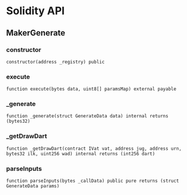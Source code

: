 # Solidity API

## MakerGenerate

### constructor

```solidity
constructor(address _registry) public
```

### execute

```solidity
function execute(bytes data, uint8[] paramsMap) external payable
```

### _generate

```solidity
function _generate(struct GenerateData data) internal returns (bytes32)
```

### _getDrawDart

```solidity
function _getDrawDart(contract IVat vat, address jug, address urn, bytes32 ilk, uint256 wad) internal returns (int256 dart)
```

### parseInputs

```solidity
function parseInputs(bytes _callData) public pure returns (struct GenerateData params)
```

